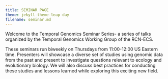 ```yaml
---
title: SEMINAR PAGE
theme: jekyll-theme-leap-day
filename: seminar.md
---
```


Welcome to the Temporal Genomics Seminar Series- a series of talks organized by the Temporal Genomics Working Group of the RCN-ECS.

These seminars run biweekly on Thursdays from 11:00-12:00 US Eastern time. Presenters will showcase a diverse set of studies using genomic data from the past and present to investigate questions relevant to ecology and evolutionary biology. We will also discuss best practices for conducting these studies and lessons learned while exploring this exciting new field.
